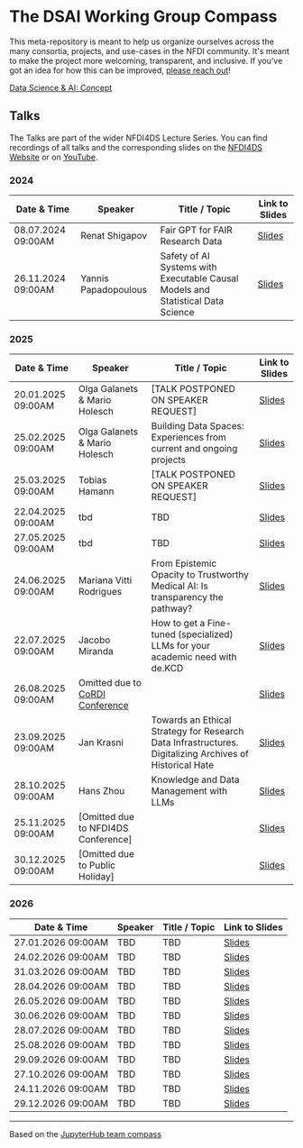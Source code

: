 # The DSAI Working Group Compass
This meta-repository is meant to help us organize ourselves across the many consortia, projects, and use-cases in the NFDI community. It's meant to make the project more welcoming, transparent, and inclusive. If you've got an idea for how this can be improved, [please reach out](https://github.com/DSAI-WG/team-compass/issues/new/choose)!

[Data Science & AI: Concept](https://zenodo.org/record/6498197#.ZBHliC8w2Lc)

## Talks

The Talks are part of the wider NFDI4DS Lecture Series. You can find
recordings of all talks and the corresponding slides on the [NFDI4DS Website](https://www.nfdi4datascience.de/community/lecture-series/) or on [YouTube](https://www.youtube.com/@nfdi4ds).

### 2024

| Date & Time          | Speaker                      | Title / Topic                                                                                            | Link to Slides |
|----------------------|------------------------------|----------------------------------------------------------------------------------------------------------|----------------|
| 08.07.2024 09:00AM   | Renat Shigapov               | Fair GPT for FAIR Research Data                                                                          | [Slides](https://zenodo.org/records/10664554)    |
| 26.11.2024 09:00AM   | Yannis Papadopoulous         | Safety of AI Systems with Executable Causal Models and Statistical Data Science                          | [Slides](https://doi.org/10.5281/zenodo.14223981)    |
  
  
### 2025
  
| Date & Time          | Speaker                      | Title / Topic                                                                                            | Link to Slides |
|----------------------|------------------------------|----------------------------------------------------------------------------------------------------------|----------------|
| 20.01.2025 09:00AM   | Olga Galanets & Mario Holesch| [TALK POSTPONED ON SPEAKER REQUEST]                                                                      | [Slides](#)    |
| 25.02.2025 09:00AM   | Olga Galanets & Mario Holesch| Building Data Spaces: Experiences from current and ongoing projects                                      | [Slides](https://zenodo.org/records/14906914)    |
| 25.03.2025 09:00AM   | Tobias Hamann                | [TALK POSTPONED ON SPEAKER REQUEST]                                                                      | [Slides](#)    |
| 22.04.2025 09:00AM   | tbd                          | TBD                                                                                                      | [Slides](#)    |
| 27.05.2025 09:00AM   | tbd                          | TBD                                                                                                      | [Slides](#)    |
| 24.06.2025 09:00AM   | Mariana Vitti Rodrigues      | From Epistemic Opacity to Trustworthy Medical AI: Is transparency the pathway?                           | [Slides](#)    |
| 22.07.2025 09:00AM   | Jacobo Miranda               | How to get a Fine-tuned (specialized) LLMs for your academic need with de.KCD                            | [Slides](#)    |
| 26.08.2025 09:00AM   | Omitted due to [CoRDI Conference](https://www.nfdi.de/cordi-2025/?lang=en)                                              |               | [Slides](#)    |
| 23.09.2025 09:00AM   | Jan Krasni                   | Towards an Ethical Strategy for Research Data Infrastructures. Digitalizing Archives of Historical Hate  | [Slides](#)    |
| 28.10.2025 09:00AM   | Hans Zhou                    | Knowledge and Data Management with LLMs                                                                  | [Slides](#)    |
| 25.11.2025 09:00AM   | [Omitted due to NFDI4DS Conference]                          |                                                                          | [Slides](#)    |
| 30.12.2025 09:00AM   | [Omitted due to Public Holiday]                          |                                                                              | [Slides](#)    |

### 2026

| Date & Time          | Speaker                      | Title / Topic                                                                                            | Link to Slides |
|----------------------|------------------------------|----------------------------------------------------------------------------------------------------------|----------------|
| 27.01.2026 09:00AM   | TBD                           |  TBD                                                                                                    | [Slides](#)    |
| 24.02.2026 09:00AM   | TBD                           |  TBD                                                                                                    | [Slides](#)    |
| 31.03.2026 09:00AM   | TBD                           |  TBD                                                                                                    | [Slides](#)    |
| 28.04.2026 09:00AM   | TBD                           |  TBD                                                                                                    | [Slides](#)    |
| 26.05.2026 09:00AM   | TBD                           |  TBD                                                                                                    | [Slides](#)    |
| 30.06.2026 09:00AM   | TBD                           |  TBD                                                                                                    | [Slides](#)    |
| 28.07.2026 09:00AM   | TBD                           |  TBD                                                                                                    | [Slides](#)    |
| 25.08.2026 09:00AM   | TBD                           |  TBD                                                                                                    | [Slides](#)    |
| 29.09.2026 09:00AM   | TBD                           |  TBD                                                                                                    | [Slides](#)    |
| 27.10.2026 09:00AM   | TBD                           |  TBD                                                                                                    | [Slides](#)    |
| 24.11.2026 09:00AM   | TBD                           |  TBD                                                                                                    | [Slides](#)    |
| 29.12.2026 09:00AM   | TBD                           |  TBD                                                                                                    | [Slides](#)    |

---
Based on the [JupyterHub team compass](https://github.com/jupyterhub/team-compass)

